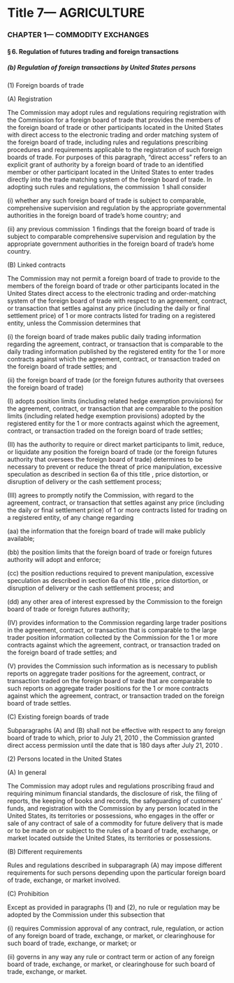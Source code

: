 
# Title 7— AGRICULTURE
### CHAPTER 1— COMMODITY EXCHANGES
#### § 6. Regulation of futures trading and foreign transactions
##### (b) Regulation of foreign transactions by United States persons

(1) Foreign boards of trade

(A) Registration

The Commission may adopt rules and regulations requiring registration with the Commission for a foreign board of trade that provides the members of the foreign board of trade or other participants located in the United States with direct access to the electronic trading and order matching system of the foreign board of trade, including rules and regulations prescribing procedures and requirements applicable to the registration of such foreign boards of trade. For purposes of this paragraph, “direct access” refers to an explicit grant of authority by a foreign board of trade to an identified member or other participant located in the United States to enter trades directly into the trade matching system of the foreign board of trade. In adopting such rules and regulations, the commission  1 shall consider

(i) whether any such foreign board of trade is subject to comparable, comprehensive supervision and regulation by the appropriate governmental authorities in the foreign board of trade’s home country; and

(ii) any previous commission  1 findings that the foreign board of trade is subject to comparable comprehensive supervision and regulation by the appropriate government authorities in the foreign board of trade’s home country.

(B) Linked contracts

The Commission may not permit a foreign board of trade to provide to the members of the foreign board of trade or other participants located in the United States direct access to the electronic trading and order-matching system of the foreign board of trade with respect to an agreement, contract, or transaction that settles against any price (including the daily or final settlement price) of 1 or more contracts listed for trading on a registered entity, unless the Commission determines that

(i) the foreign board of trade makes public daily trading information regarding the agreement, contract, or transaction that is comparable to the daily trading information published by the registered entity for the 1 or more contracts against which the agreement, contract, or transaction traded on the foreign board of trade settles; and

(ii) the foreign board of trade (or the foreign futures authority that oversees the foreign board of trade)

(I) adopts position limits (including related hedge exemption provisions) for the agreement, contract, or transaction that are comparable to the position limits (including related hedge exemption provisions) adopted by the registered entity for the 1 or more contracts against which the agreement, contract, or transaction traded on the foreign board of trade settles;

(II) has the authority to require or direct market participants to limit, reduce, or liquidate any position the foreign board of trade (or the foreign futures authority that oversees the foreign board of trade) determines to be necessary to prevent or reduce the threat of price manipulation, excessive speculation as described in section 6a of this title , price distortion, or disruption of delivery or the cash settlement process;

(III) agrees to promptly notify the Commission, with regard to the agreement, contract, or transaction that settles against any price (including the daily or final settlement price) of 1 or more contracts listed for trading on a registered entity, of any change regarding

(aa) the information that the foreign board of trade will make publicly available;

(bb) the position limits that the foreign board of trade or foreign futures authority will adopt and enforce;

(cc) the position reductions required to prevent manipulation, excessive speculation as described in section 6a of this title , price distortion, or disruption of delivery or the cash settlement process; and

(dd) any other area of interest expressed by the Commission to the foreign board of trade or foreign futures authority;

(IV) provides information to the Commission regarding large trader positions in the agreement, contract, or transaction that is comparable to the large trader position information collected by the Commission for the 1 or more contracts against which the agreement, contract, or transaction traded on the foreign board of trade settles; and

(V) provides the Commission such information as is necessary to publish reports on aggregate trader positions for the agreement, contract, or transaction traded on the foreign board of trade that are comparable to such reports on aggregate trader positions for the 1 or more contracts against which the agreement, contract, or transaction traded on the foreign board of trade settles.

(C) Existing foreign boards of trade

Subparagraphs (A) and (B) shall not be effective with respect to any foreign board of trade to which, prior to July 21, 2010 , the Commission granted direct access permission until the date that is 180 days after July 21, 2010 .

(2) Persons located in the United States

(A) In general

The Commission may adopt rules and regulations proscribing fraud and requiring minimum financial standards, the disclosure of risk, the filing of reports, the keeping of books and records, the safeguarding of customers’ funds, and registration with the Commission by any person located in the United States, its territories or possessions, who engages in the offer or sale of any contract of sale of a commodity for future delivery that is made or to be made on or subject to the rules of a board of trade, exchange, or market located outside the United States, its territories or possessions.

(B) Different requirements

Rules and regulations described in subparagraph (A) may impose different requirements for such persons depending upon the particular foreign board of trade, exchange, or market involved.

(C) Prohibition

Except as provided in paragraphs (1) and (2), no rule or regulation may be adopted by the Commission under this subsection that

(i) requires Commission approval of any contract, rule, regulation, or action of any foreign board of trade, exchange, or market, or clearinghouse for such board of trade, exchange, or market; or

(ii) governs in any way any rule or contract term or action of any foreign board of trade, exchange, or market, or clearinghouse for such board of trade, exchange, or market.

